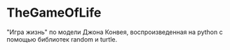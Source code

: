 # TheGameOfLife
"Игра жизнь" по модели Джона Конвея, воспроизведенная на python с помощью библиотек random и turtle.
